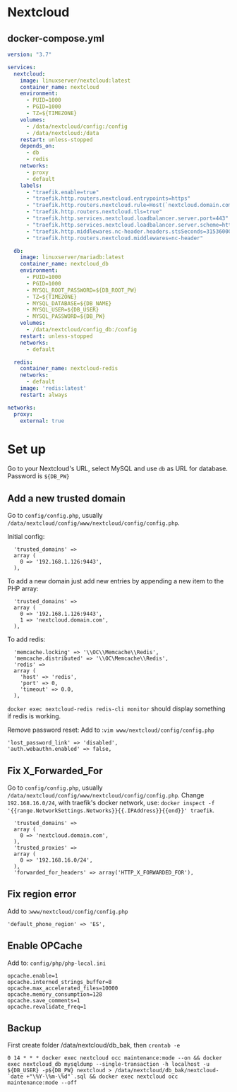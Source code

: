 # Nextcloud

## docker-compose.yml
```yml
version: "3.7"

services:
  nextcloud:
    image: linuxserver/nextcloud:latest
    container_name: nextcloud
    environment:
      - PUID=1000
      - PGID=1000
      - TZ=${TIMEZONE}
    volumes:
      - /data/nextcloud/config:/config
      - /data/nextcloud:/data
    restart: unless-stopped
    depends_on:
      - db
      - redis
    networks:
      - proxy
      - default
    labels:
      - "traefik.enable=true"
      - "traefik.http.routers.nextcloud.entrypoints=https"
      - "traefik.http.routers.nextcloud.rule=Host(`nextcloud.domain.com`)"
      - "traefik.http.routers.nextcloud.tls=true"
      - "traefik.http.services.nextcloud.loadbalancer.server.port=443"
      - "traefik.http.services.nextcloud.loadbalancer.server.scheme=https"
      - "traefik.http.middlewares.nc-header.headers.stsSeconds=31536000"
      - "traefik.http.routers.nextcloud.middlewares=nc-header"

  db:
    image: linuxserver/mariadb:latest
    container_name: nextcloud_db
    environment:
      - PUID=1000
      - PGID=1000
      - MYSQL_ROOT_PASSWORD=${DB_ROOT_PW}
      - TZ=${TIMEZONE}
      - MYSQL_DATABASE=${DB_NAME}
      - MYSQL_USER=${DB_USER}
      - MYSQL_PASSWORD=${DB_PW}
    volumes:
      - /data/nextcloud/config_db:/config
    restart: unless-stopped
    networks:
      - default

  redis:
    container_name: nextcloud-redis
    networks:
      - default
    image: 'redis:latest'
    restart: always

networks:
  proxy:
    external: true
```


# Set up
Go to your Nextcloud's URL, select MySQL and use `db` as URL for database. Password is `${DB_PW}`

## Add a new trusted domain
Go to `config/config.php`, usually `/data/nextcloud/config/www/nextcloud/config/config.php`.

Initial config:
```
  'trusted_domains' =>
  array (
    0 => '192.168.1.126:9443',
  ),
```

To add a new domain just add new entries by appending a new item to the PHP array:
```
  'trusted_domains' =>
  array (
    0 => '192.168.1.126:9443',
    1 => 'nextcloud.domain.com',
  ),
```

To add redis:
```
  'memcache.locking' => '\\OC\\Memcache\\Redis',
  'memcache.distributed' => '\\OC\Memcache\\Redis',
  'redis' =>
  array (
    'host' => 'redis',
    'port' => 0,
    'timeout' => 0.0,
  ),
```

`docker exec nextcloud-redis redis-cli monitor` should display something if redis is working.

Remove password reset:
Add to :`vim www/nextcloud/config/config.php`
```
'lost_password_link' => 'disabled',
'auth.webauthn.enabled' => false, 
```

## Fix X_Forwarded_For
Go to `config/config.php`, usually `/data/nextcloud/config/www/nextcloud/config/config.php`. Change `192.168.16.0/24`, with traefik's docker network, use: `docker inspect -f '{{range.NetworkSettings.Networks}}{{.IPAddress}}{{end}}' traefik`.
```
  'trusted_domains' =>
  array (
    0 => 'nextcloud.domain.com',
  ),
  'trusted_proxies' =>
  array (
    0 => '192.168.16.0/24',
  ),
  'forwarded_for_headers' => array('HTTP_X_FORWARDED_FOR'),
```

## Fix region error
Add to :`www/nextcloud/config/config.php`
```
'default_phone_region' => 'ES',
```

## Enable OPCache
Add to: `config/php/php-local.ini`
```
opcache.enable=1
opcache.interned_strings_buffer=8
opcache.max_accelerated_files=10000
opcache.memory_consumption=128
opcache.save_comments=1
opcache.revalidate_freq=1
```

## Backup
First create folder /data/nextcloud/db_bak, then `crontab -e`
```
0 14 * * * docker exec nextcloud occ maintenance:mode --on && docker exec nextcloud_db mysqldump --single-transaction -h localhost -u ${DB_USER} -p${DB_PW} nextcloud > /data/nextcloud/db_bak/nextcloud-`date +"\%Y-\%m-\%d"`.sql && docker exec nextcloud occ maintenance:mode --off
```